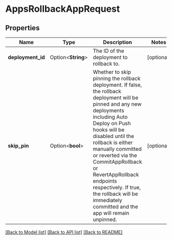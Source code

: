 # AppsRollbackAppRequest

## Properties

Name | Type | Description | Notes
------------ | ------------- | ------------- | -------------
**deployment_id** | Option<**String**> | The ID of the deployment to rollback to. | [optional]
**skip_pin** | Option<**bool**> | Whether to skip pinning the rollback deployment. If false, the rollback deployment will be pinned and any new deployments including Auto Deploy on Push hooks will be disabled until the rollback is either manually committed or reverted via the CommitAppRollback or RevertAppRollback endpoints respectively. If true, the rollback will be immediately committed and the app will remain unpinned. | [optional]

[[Back to Model list]](../README.md#documentation-for-models) [[Back to API list]](../README.md#documentation-for-api-endpoints) [[Back to README]](../README.md)


